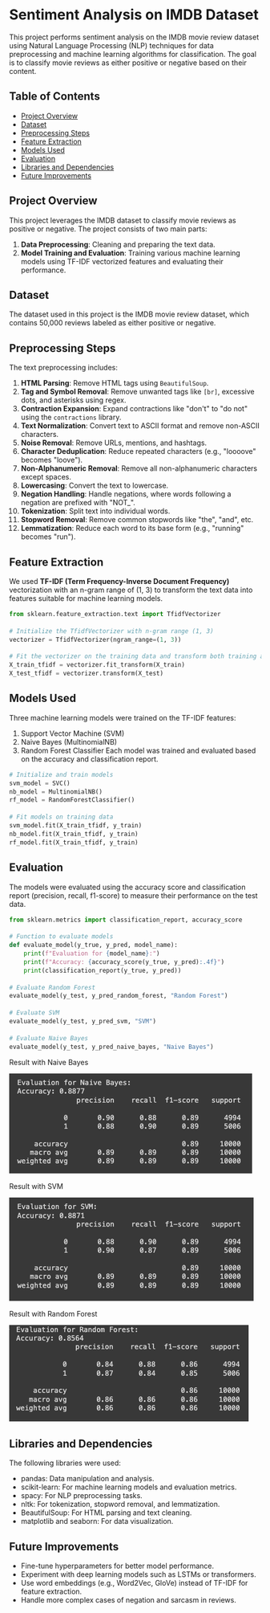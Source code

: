 # Sentiment Analysis on IMDB Dataset

This project performs sentiment analysis on the IMDB movie review dataset using Natural Language Processing (NLP) techniques for data preprocessing and machine learning algorithms for classification. The goal is to classify movie reviews as either positive or negative based on their content.

## Table of Contents
- [Project Overview](#project-overview)
- [Dataset](#dataset)
- [Preprocessing Steps](#preprocessing-steps)
- [Feature Extraction](#feature-extraction)
- [Models Used](#models-used)
- [Evaluation](#evaluation)
- [Libraries and Dependencies](#libraries-and-dependencies)
- [Future Improvements](#future-improvements)

## Project Overview
This project leverages the IMDB dataset to classify movie reviews as positive or negative. The project consists of two main parts:
1. **Data Preprocessing**: Cleaning and preparing the text data.
2. **Model Training and Evaluation**: Training various machine learning models using TF-IDF vectorized features and evaluating their performance.

## Dataset
The dataset used in this project is the IMDB movie review dataset, which contains 50,000 reviews labeled as either positive or negative.

## Preprocessing Steps

The text preprocessing includes:

1. **HTML Parsing**: Remove HTML tags using `BeautifulSoup`.
2. **Tag and Symbol Removal**: Remove unwanted tags like `[br]`, excessive dots, and asterisks using regex.
3. **Contraction Expansion**: Expand contractions like "don't" to "do not" using the `contractions` library.
4. **Text Normalization**: Convert text to ASCII format and remove non-ASCII characters.
5. **Noise Removal**: Remove URLs, mentions, and hashtags.
6. **Character Deduplication**: Reduce repeated characters (e.g., "loooove" becomes "loove").
7. **Non-Alphanumeric Removal**: Remove all non-alphanumeric characters except spaces.
8. **Lowercasing**: Convert the text to lowercase.
9. **Negation Handling**: Handle negations, where words following a negation are prefixed with "NOT_".
10. **Tokenization**: Split text into individual words.
11. **Stopword Removal**: Remove common stopwords like "the", "and", etc.
12. **Lemmatization**: Reduce each word to its base form (e.g., "running" becomes "run").

## Feature Extraction

We used **TF-IDF (Term Frequency-Inverse Document Frequency)** vectorization with an n-gram range of (1, 3) to transform the text data into features suitable for machine learning models.

```python
from sklearn.feature_extraction.text import TfidfVectorizer

# Initialize the TfidfVectorizer with n-gram range (1, 3)
vectorizer = TfidfVectorizer(ngram_range=(1, 3))

# Fit the vectorizer on the training data and transform both training and test data
X_train_tfidf = vectorizer.fit_transform(X_train)
X_test_tfidf = vectorizer.transform(X_test)
```
## Models Used
Three machine learning models were trained on the TF-IDF features:

1. Support Vector Machine (SVM)
2. Naive Bayes (MultinomialNB)
3. Random Forest Classifier
Each model was trained and evaluated based on the accuracy and classification report.
```python
# Initialize and train models
svm_model = SVC()
nb_model = MultinomialNB()
rf_model = RandomForestClassifier()

# Fit models on training data
svm_model.fit(X_train_tfidf, y_train)
nb_model.fit(X_train_tfidf, y_train)
rf_model.fit(X_train_tfidf, y_train)
```
## Evaluation
The models were evaluated using the accuracy score and classification report (precision, recall, f1-score) to measure their performance on the test data.
```python
from sklearn.metrics import classification_report, accuracy_score

# Function to evaluate models
def evaluate_model(y_true, y_pred, model_name):
    print(f"Evaluation for {model_name}:")
    print(f"Accuracy: {accuracy_score(y_true, y_pred):.4f}")
    print(classification_report(y_true, y_pred))

# Evaluate Random Forest
evaluate_model(y_test, y_pred_random_forest, "Random Forest")

# Evaluate SVM
evaluate_model(y_test, y_pred_svm, "SVM")

# Evaluate Naive Bayes
evaluate_model(y_test, y_pred_naive_bayes, "Naive Bayes")
```
Result with Naive Bayes  

![NaiveBayes](NaiveBayes-result.png)


Result with SVM

![SVM](SVM-result.png)


Result with Random Forest

![RF](RF-result.png)

## Libraries and Dependencies
The following libraries were used:

- pandas: Data manipulation and analysis.
- scikit-learn: For machine learning models and evaluation metrics.
- spacy: For NLP preprocessing tasks.
- nltk: For tokenization, stopword removal, and lemmatization.
- BeautifulSoup: For HTML parsing and text cleaning.
- matplotlib and seaborn: For data visualization.

## Future Improvements
- Fine-tune hyperparameters for better model performance.
- Experiment with deep learning models such as LSTMs or transformers.
- Use word embeddings (e.g., Word2Vec, GloVe) instead of TF-IDF for feature extraction.
- Handle more complex cases of negation and sarcasm in reviews.
